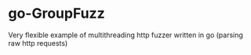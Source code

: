 # go-GroupFuzz
Very flexible example of  multithreading http fuzzer  written in go (parsing raw http requests)
